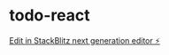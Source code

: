 # todo-react

[Edit in StackBlitz next generation editor ⚡️](https://stackblitz.com/~/github.com/HirokaMitsunaga/todo-react)